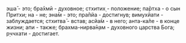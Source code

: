 эша̄ - это; бра̄хмӣ - духовное; стхитих̣ - положение; па̄ртха - о сын Притхи; на - не; эна̄м - это; пра̄пйа - достигнув; вимухйати - заблуждается; стхитва̄ - встав; асйа̄м - в него; анта-ка̄ле - в конце жизни; апи - также; брахма-нирва̄н̣ам - духовного царства Бога; р̣ччхати - достигает.